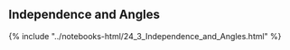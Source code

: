 Independence and Angles
------

{% include "../notebooks-html/24_3_Independence_and_Angles.html" %}
